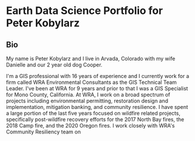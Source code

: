 # Earth Data Science Portfolio for Peter Kobylarz

## Bio

My name is Peter Kobylarz and I live in Arvada, Colorado with my wife Danielle and our 2 year old dog Cooper.



I'm a GIS professional with 16 years of experience and I currently work for a firm called WRA Environmental Consultants as the GIS Technical Team Leader. I've been at WRA for 9 years and prior to that I was a GIS Specialist for Mono County, California. At WRA, I work on a broad spectrum of projects including environmental permitting, restoration design and implementation, mitigation banking, and community resilience. I have spent a large portion of the last five years focused on wildfire related projects, specifically post-wildfire recovery efforts for the 2017 North Bay fires, the 2018 Camp fire, and the 2020 Oregon fires. I work closely with WRA's Community Resiliency team on 

